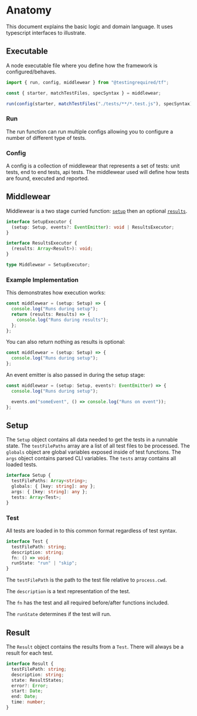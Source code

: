 # Anatomy

This document explains the basic logic and domain language. It uses typescript interfaces to illustrate.

## Executable

A node executable file where you define how the framework is configured/behaves.

```javascript
import { run, config, middlewear } from "@testingrequired/tf";

const { starter, matchTestFiles, specSyntax } = middlewear;

run(config(starter, matchTestFiles("./tests/**/*.test.js"), specSyntax));
```

### Run

The run function can run multiple configs allowing you to configure a number of different type of tests.

### Config

A config is a collection of middlewear that represents a set of tests: unit tests, end to end tests, api tests. The middlewear used will define how tests are found, executed and reported.

## Middlewear

Middlewear is a two stage curried function: [`setup`](#setup) then an optional [`results`](#results).

```typescript
interface SetupExecutor {
  (setup: Setup, events?: EventEmitter): void | ResultsExecutor;
}

interface ResultsExecutor {
  (results: Array<Result>): void;
}

type Middlewear = SetupExecutor;
```

### Example Implementation

This demonstrates how execution works:

```typescript
const middlewear = (setup: Setup) => {
  console.log("Runs during setup");
  return (results: Results) => {
    console.log("Runs during results");
  };
};
```

You can also return nothing as results is optional:

```typescript
const middlewear = (setup: Setup) => {
  console.log("Runs during setup");
};
```

An event emitter is also passed in during the setup stage:

```typescript
const middlewear = (setup: Setup, events?: EventEmitter) => {
  console.log("Runs during setup");

  events.on("someEvent", () => console.log("Runs on event"));
};
```

## Setup

The `Setup` object contains all data needed to get the tests in a runnable state. The `testFilePaths` array are a list of all test files to be processed. The `globals` object are global variables exposed inside of test functions. The `args` object contains parsed CLI variables. The `tests` array contains all loaded tests.

```typescript
interface Setup {
  testFilePaths: Array<string>;
  globals: { [key: string]: any };
  args: { [key: string]: any };
  tests: Array<Test>;
}
```

### Test

All tests are loaded in to this common format regardless of test syntax.

```typescript
interface Test {
  testFilePath: string;
  description: string;
  fn: () => void;
  runState: "run" | "skip";
}
```

The `testFilePath` is the path to the test file relative to `process.cwd`.

The `description` is a text representation of the test.

The `fn` has the test and all required before/after functions included.

The `runState` determines if the test will run.

## Result

The `Result` object contains the results from a `Test`. There will always be a result for each test.

```typescript
interface Result {
  testFilePath: string;
  description: string;
  state: ResultStates;
  error?: Error;
  start: Date;
  end: Date;
  time: number;
}
```
